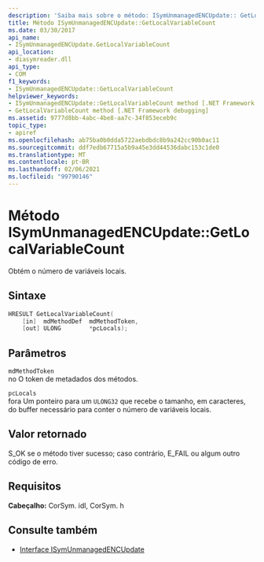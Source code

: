 ```yaml
---
description: 'Saiba mais sobre o método: ISymUnmanagedENCUpdate:: GetLocalVariableCount'
title: Método ISymUnmanagedENCUpdate::GetLocalVariableCount
ms.date: 03/30/2017
api_name:
- ISymUnmanagedENCUpdate.GetLocalVariableCount
api_location:
- diasymreader.dll
api_type:
- COM
f1_keywords:
- ISymUnmanagedENCUpdate::GetLocalVariableCount
helpviewer_keywords:
- ISymUnmanagedENCUpdate::GetLocalVariableCount method [.NET Framework debugging]
- GetLocalVariableCount method [.NET Framework debugging]
ms.assetid: 9777d8bb-4abc-4be8-aa7c-34f853eceb9c
topic_type:
- apiref
ms.openlocfilehash: ab75ba0b0dda5722aebdbdc8b9a242cc90b0ac11
ms.sourcegitcommit: ddf7edb67715a5b9a45e3dd44536dabc153c1de0
ms.translationtype: MT
ms.contentlocale: pt-BR
ms.lasthandoff: 02/06/2021
ms.locfileid: "99790146"
---
```

# <a name="isymunmanagedencupdategetlocalvariablecount-method"></a>Método ISymUnmanagedENCUpdate::GetLocalVariableCount

Obtém o número de variáveis locais.  
  
## <a name="syntax"></a>Sintaxe  
  
```cpp  
HRESULT GetLocalVariableCount(  
    [in]  mdMethodDef  mdMethodToken,  
    [out] ULONG        *pcLocals);  
```  
  
## <a name="parameters"></a>Parâmetros  

 `mdMethodToken`  
 no O token de metadados dos métodos.  
  
 `pcLocals`  
 fora Um ponteiro para um `ULONG32` que recebe o tamanho, em caracteres, do buffer necessário para conter o número de variáveis locais.  
  
## <a name="return-value"></a>Valor retornado  

 S_OK se o método tiver sucesso; caso contrário, E_FAIL ou algum outro código de erro.  
  
## <a name="requirements"></a>Requisitos  

 **Cabeçalho:** CorSym. idl, CorSym. h  
  
## <a name="see-also"></a>Consulte também

- [Interface ISymUnmanagedENCUpdate](isymunmanagedencupdate-interface.md)
